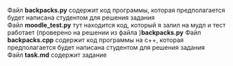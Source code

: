 Файл **backpacks.py** содержит код программы, которая предполагается будет написана студентом для решения задания  
Файл **moodle_test.py** тут находится код, который я залил на мудл и тест работает (проверено на решении из файла )**backpacks.py**
Файл **backpacks.cpp** содержит код программы на c++, которая предполагается будет написана студентом для решения задания  
Файл **task.md** содержит задание  
